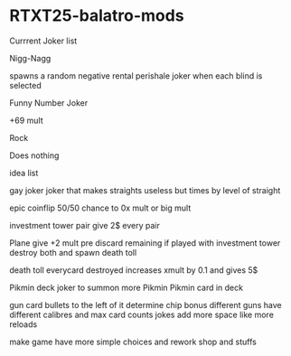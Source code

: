 # RTXT25-balatro-mods

Currrent Joker list

Nigg-Nagg

spawns a random negative rental perishale joker when each blind is selected

Funny Number Joker

+69 mult

Rock

Does nothing

idea list

gay joker
joker that makes straights useless but times by level of straight

epic coinflip
50/50 chance to 0x mult or big mult

investment tower
pair give 2$ every pair

Plane
give +2 mult pre discard remaining if played with investment tower destroy both and spawn death toll

death toll
everycard destroyed increases xmult by 0.1 and gives 5$

Pikmin deck
joker to summon more Pikmin
Pikmin card in deck

gun card
bullets to the left of it determine chip bonus
different guns have different calibres and max card counts jokes add more space like more reloads

make game have more simple choices and rework shop and stuffs
